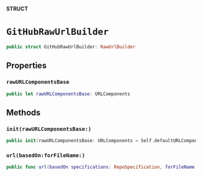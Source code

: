 **STRUCT**

# `GitHubRawUrlBuilder`

```swift
public struct GitHubRawUrlBuilder: RawUrlBuilder
```

## Properties
### `rawURLComponentsBase`

```swift
public let rawURLComponentsBase: URLComponents
```

## Methods
### `init(rawURLComponentsBase:)`

```swift
public init(rawURLComponentsBase: URLComponents = Self.defaultURLComponents)
```

### `url(basedOn:forFileName:)`

```swift
public func url(basedOn specifications: RepoSpecification, forFileName fileName: String) -> URL
```
